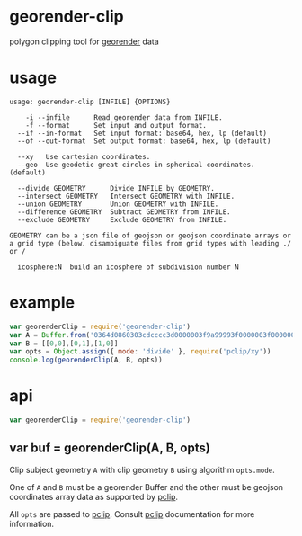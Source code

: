 # georender-clip

polygon clipping tool for [georender][] data

[georender]: https://github.com/peermaps/docs/blob/master/georender.md

# usage

```
usage: georender-clip [INFILE] {OPTIONS}

    -i --infile      Read georender data from INFILE.
    -f --format      Set input and output format.
  --if --in-format   Set input format: base64, hex, lp (default)
  --of --out-format  Set output format: base64, hex, lp (default)

  --xy   Use cartesian coordinates.
  --geo  Use geodetic great circles in spherical coordinates. (default)

  --divide GEOMETRY      Divide INFILE by GEOMETRY.
  --intersect GEOMETRY   Intersect GEOMETRY with INFILE.
  --union GEOMETRY       Union GEOMETRY with INFILE.
  --difference GEOMETRY  Subtract GEOMETRY from INFILE.
  --exclude GEOMETRY     Exclude GEOMETRY from INFILE.

GEOMETRY can be a json file of geojson or geojson coordinate arrays or
a grid type (below. disambiguate files from grid types with leading ./ or /

  icosphere:N  build an icosphere of subdivision number N

```

# example

``` js
var georenderClip = require('georender-clip')
var A = Buffer.from('0364d0860303cdcccc3d0000003f9a99993f0000003f0000003f0000c03f0100010200', 'hex')
var B = [[0,0],[0,1],[1,0]]
var opts = Object.assign({ mode: 'divide' }, require('pclip/xy'))
console.log(georenderClip(A, B, opts))
```

# api

``` js
var georenderClip = require('georender-clip')
```

## var buf = georenderClip(A, B, opts)

Clip subject geometry `A` with clip geometry `B` using algorithm `opts.mode`.

One of `A` and `B` must be a georender Buffer and the other must be geojson coordinates array data
as supported by [pclip][].

All `opts` are passed to [pclip][]. Consult [pclip][] documentation for more information.

[pclip]: https://github.com/substack/pclip

